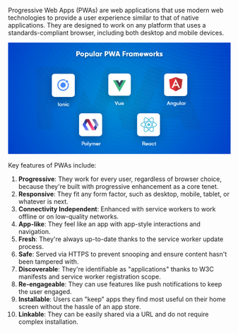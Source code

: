 Progressive Web Apps (PWAs) are web applications that use modern web technologies to provide a user experience similar to that of native applications. They are designed to work on any platform that uses a standards-compliant browser, including both desktop and mobile devices.

![Popular PWA](../Archive/Attachment/PWA.png)

Key features of PWAs include:

1. **Progressive**: They work for every user, regardless of browser choice, because they're built with progressive enhancement as a core tenet.
2. **Responsive**: They fit any form factor, such as desktop, mobile, tablet, or whatever is next.
3. **Connectivity Independent**: Enhanced with service workers to work offline or on low-quality networks.
4. **App-like**: They feel like an app with app-style interactions and navigation.
5. **Fresh**: They're always up-to-date thanks to the service worker update process.
6. **Safe**: Served via HTTPS to prevent snooping and ensure content hasn't been tampered with.
7. **Discoverable**: They're identifiable as "applications" thanks to W3C manifests and service worker registration scope.
8. **Re-engageable**: They can use features like push notifications to keep the user engaged.
9. **Installable**: Users can "keep" apps they find most useful on their home screen without the hassle of an app store.
10. **Linkable**: They can be easily shared via a URL and do not require complex installation.